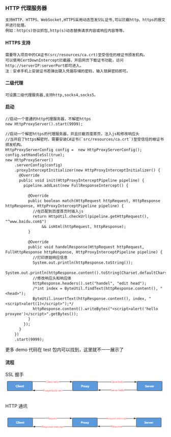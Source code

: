 ### HTTP 代理服务器

    支持HTTP、HTTPS、WebSocket,HTTPS采用动态签发SSL证书,可以拦截http、https的报文并进行处理。
    例如：http(s)协议抓包,http(s)动态替换请求内容或响应内容等等。

#### HTTPS 支持

    需要导入项目中的CA证书(src/resources/ca.crt)至受信任的根证书颁发机构。
    可以使用CertDownIntercept拦截器，开启网页下载证书功能，访问http://serverIP:serverPort即可进入。
    注：安卓手机上安装证书若弹出键入凭据存储的密码，输入锁屏密码即可。

#### 二级代理

    可设置二级代理服务器,支持http,socks4,socks5。

#### 启动

```
//启动一个普通的http代理服务器，不解密https
new HttpProxyServer().start(9999);
```

```
//启动一个解密https的代理服务器，并且拦截百度首页，注入js和修改响应头
//当开启了https解密时，需要安装CA证书(`src/resources/ca.crt`)至受信任的根证书颁发机构。
HttpProxyServerConfig config =  new HttpProxyServerConfig();
config.setHandleSsl(true);
new HttpProxyServer()
    .serverConfig(config)
    .proxyInterceptInitializer(new HttpProxyInterceptInitializer() {
      @Override
      public void init(HttpProxyInterceptPipeline pipeline) {
        pipeline.addLast(new FullResponseIntercept() {

          @Override
          public boolean match(HttpRequest httpRequest, HttpResponse httpResponse, HttpProxyInterceptPipeline pipeline) {
            //在匹配到百度首页时插入js
            return HttpUtil.checkUrl(pipeline.getHttpRequest(), "^www.baidu.com$")
                && isHtml(httpRequest, httpResponse);
          }

          @Override
          public void handelResponse(HttpRequest httpRequest, FullHttpResponse httpResponse, HttpProxyInterceptPipeline pipeline) {
            //打印原始响应信息
            System.out.println(httpResponse.toString());
            System.out.println(httpResponse.content().toString(Charset.defaultCharset()));
            //修改响应头和响应体
            httpResponse.headers().set("handel", "edit head");
            /*int index = ByteUtil.findText(httpResponse.content(), "<head>");
            ByteUtil.insertText(httpResponse.content(), index, "<script>alert(1)</script>");*/
            httpResponse.content().writeBytes("<script>alert('hello proxyee')</script>".getBytes());
          }
        });
      }
    })
    .start(9999);
```

更多 demo 代码在 test 包内可以找到，这里就不一一展示了

#### 流程

SSL 握手
![SSL握手](https://raw.githubusercontent.com/monkeyWie/pic-bed/master/proxyee/20190918134332.png)

HTTP 通讯

![HTTP通讯](https://raw.githubusercontent.com/monkeyWie/pic-bed/master/proxyee/20190918134232.png)
